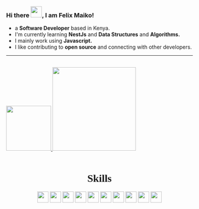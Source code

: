 ### Hi there <img src="https://raw.githubusercontent.com/MartinHeinz/MartinHeinz/master/wave.gif" width="30px">, I am Felix Maiko!

<!--
**maikofelix47/maikofelix47** is a ✨ _special_ ✨ repository because its `README.md` (this file) appears on your GitHub profile.

Here are some ideas to get you started:

- 🔭 I’m currently working on ...
- 🌱 I’m currently learning ...
- 👯 I’m looking to collaborate on ...
- 🤔 I’m looking for help with ...
- 💬 Ask me about ...
- 📫 How to reach me: ...
- 😄 Pronouns: ...
- ⚡ Fun fact: ...
-->

- a **Software Developer** based in Kenya.
- I'm currently learning **NestJs** and **Data Structures** and **Algorithms.**
- I mainly work using **Javascript.**
- I like contributing to **open source** and connecting with other developers.

---

<br>
<div align="left">
<a href="https://felixmaiko.com/">
<img height="121px"  src="https://github-readme-stats.vercel.app/api?username=maikofelix47&hide_title=true&hide_border=true&show_icons=true&include_all_commits=true&count_private=true&line_height=21&text_color=fff&icon_color=fff&bg_color=0,000,505050&theme=graywhite" />
  <img height="225px"  src="https://github-readme-stats.vercel.app/api/top-langs/?username=maikofelix47&hide=html&hide_title=true&hide_border=true&layout=compact&langs_count=10&exclude_repo=comp426,Redventures-Movie-Quotes&text_color=fff&icon_color=fff&bg_color=0,000,505050&theme=graywhite" /></a>
</div>
<br>

<!-- ## Skills -->
<h1 align="center" style="font-family:cursive">Skills</h1>
<div display="inline-block" align="center">
<img align=center width=30 src="https://cdn.jsdelivr.net/gh/devicons/devicon/icons/html5/html5-original-wordmark.svg" />
<img align=center width=30 src="https://cdn.jsdelivr.net/gh/devicons/devicon/icons/css3/css3-original-wordmark.svg" />
<img align=center width=30 padding=70px src="https://cdn.jsdelivr.net/gh/devicons/devicon/icons/javascript/javascript-original.svg" />
<img align=center width=30 src="https://cdn.jsdelivr.net/gh/devicons/devicon/icons/angularjs/angularjs-original.svg" />
<img align=center width=30 src="https://cdn.jsdelivr.net/gh/devicons/devicon/icons/nestjs/nestjs-plain.svg" />
<img align=center width=30 src="https://cdn.jsdelivr.net/gh/devicons/devicon/icons/nodejs/nodejs-original.svg" />
<img align=center width=30 src="https://cdn.jsdelivr.net/gh/devicons/devicon/icons/mysql/mysql-original-wordmark.svg" />
<img align=center width=30 src="https://cdn.jsdelivr.net/gh/devicons/devicon/icons/laravel/laravel-plain-wordmark.svg" />
<img align=center width=30 src="https://cdn.jsdelivr.net/gh/devicons/devicon/icons/react/react-original-wordmark.svg" />
<img align=center width=30 src="https://cdn.jsdelivr.net/gh/devicons/devicon/icons/docker/docker-original-wordmark.svg" />

</div>

